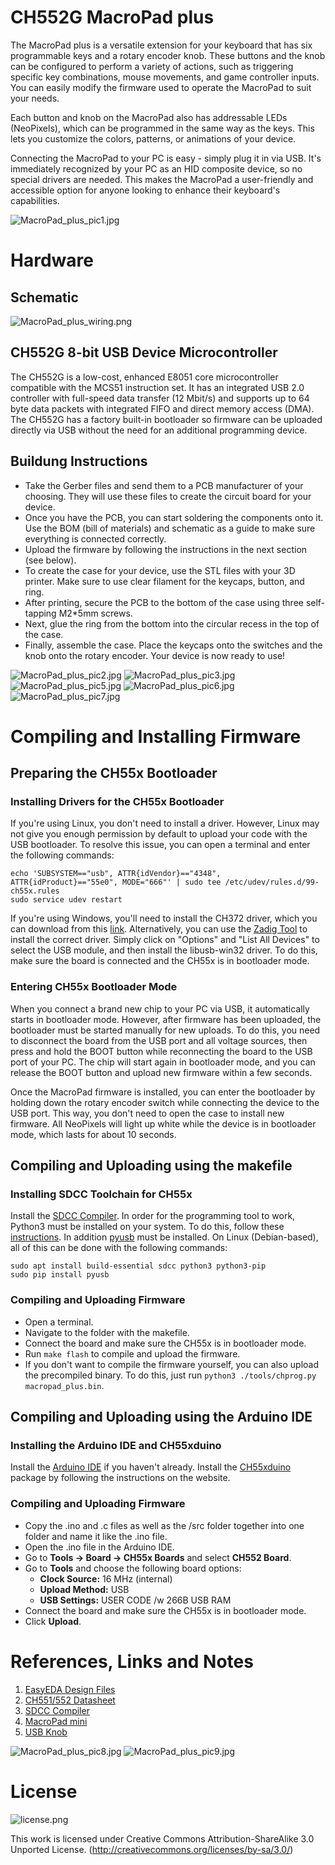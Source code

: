 # CH552G MacroPad plus
The MacroPad plus is a versatile extension for your keyboard that has six programmable keys and a rotary encoder knob. These buttons and the knob can be configured to perform a variety of actions, such as triggering specific key combinations, mouse movements, and game controller inputs. You can easily modify the firmware used to operate the MacroPad to suit your needs.

Each button and knob on the MacroPad also has addressable LEDs (NeoPixels), which can be programmed in the same way as the keys. This lets you customize the colors, patterns, or animations of your device.

Connecting the MacroPad to your PC is easy - simply plug it in via USB. It's immediately recognized by your PC as an HID composite device, so no special drivers are needed. This makes the MacroPad a user-friendly and accessible option for anyone looking to enhance their keyboard's capabilities.

![MacroPad_plus_pic1.jpg](https://raw.githubusercontent.com/wagiminator/CH552-MacroPad-plus/main/documentation/MacroPad_plus_pic1.jpg)

# Hardware
## Schematic
![MacroPad_plus_wiring.png](https://raw.githubusercontent.com/wagiminator/CH552-MacroPad-plus/main/documentation/MacroPad_plus_wiring.png)

## CH552G 8-bit USB Device Microcontroller
The CH552G is a low-cost, enhanced E8051 core microcontroller compatible with the MCS51 instruction set. It has an integrated USB 2.0 controller with full-speed data transfer (12 Mbit/s) and supports up to 64 byte data packets with integrated FIFO and direct memory access (DMA). The CH552G has a factory built-in bootloader so firmware can be uploaded directly via USB without the need for an additional programming device.

## Buildung Instructions
- Take the Gerber files and send them to a PCB manufacturer of your choosing. They will use these files to create the circuit board for your device.
- Once you have the PCB, you can start soldering the components onto it. Use the BOM (bill of materials) and schematic as a guide to make sure everything is connected correctly.
- Upload the firmware by following the instructions in the next section (see below).
- To create the case for your device, use the STL files with your 3D printer. Make sure to use clear filament for the keycaps, button, and ring.
- After printing, secure the PCB to the bottom of the case using three self-tapping M2*5mm screws.
- Next, glue the ring from the bottom into the circular recess in the top of the case.
- Finally, assemble the case. Place the keycaps onto the switches and the knob onto the rotary encoder. Your device is now ready to use!

![MacroPad_plus_pic2.jpg](https://raw.githubusercontent.com/wagiminator/CH552-MacroPad-plus/main/documentation/MacroPad_plus_pic2.jpg)
![MacroPad_plus_pic3.jpg](https://raw.githubusercontent.com/wagiminator/CH552-MacroPad-plus/main/documentation/MacroPad_plus_pic3.jpg)
![MacroPad_plus_pic5.jpg](https://raw.githubusercontent.com/wagiminator/CH552-MacroPad-plus/main/documentation/MacroPad_plus_pic5.jpg)
![MacroPad_plus_pic6.jpg](https://raw.githubusercontent.com/wagiminator/CH552-MacroPad-plus/main/documentation/MacroPad_plus_pic6.jpg)
![MacroPad_plus_pic7.jpg](https://raw.githubusercontent.com/wagiminator/CH552-MacroPad-plus/main/documentation/MacroPad_plus_pic7.jpg)

# Compiling and Installing Firmware
## Preparing the CH55x Bootloader
### Installing Drivers for the CH55x Bootloader
If you're using Linux, you don't need to install a driver. However, Linux may not give you enough permission by default to upload your code with the USB bootloader. To resolve this issue, you can open a terminal and enter the following commands:

```
echo 'SUBSYSTEM=="usb", ATTR{idVendor}=="4348", ATTR{idProduct}=="55e0", MODE="666"' | sudo tee /etc/udev/rules.d/99-ch55x.rules
sudo service udev restart
```

If you're using Windows, you'll need to install the CH372 driver, which you can download from this [link](http://www.wch-ic.com/downloads/CH372DRV_EXE.html). Alternatively, you can use the [Zadig Tool](https://zadig.akeo.ie/) to install the correct driver. Simply click on "Options" and "List All Devices" to select the USB module, and then install the libusb-win32 driver. To do this, make sure the board is connected and the CH55x is in bootloader mode.

### Entering CH55x Bootloader Mode
When you connect a brand new chip to your PC via USB, it automatically starts in bootloader mode. However, after firmware has been uploaded, the bootloader must be started manually for new uploads. To do this, you need to disconnect the board from the USB port and all voltage sources, then press and hold the BOOT button while reconnecting the board to the USB port of your PC. The chip will start again in bootloader mode, and you can release the BOOT button and upload new firmware within a few seconds.

Once the MacroPad firmware is installed, you can enter the bootloader by holding down the rotary encoder switch while connecting the device to the USB port. This way, you don't need to open the case to install new firmware. All NeoPixels will light up white while the device is in bootloader mode, which lasts for about 10 seconds.

## Compiling and Uploading using the makefile
### Installing SDCC Toolchain for CH55x
Install the [SDCC Compiler](https://sdcc.sourceforge.net/). In order for the programming tool to work, Python3 must be installed on your system. To do this, follow these [instructions](https://www.pythontutorial.net/getting-started/install-python/). In addition [pyusb](https://github.com/pyusb/pyusb) must be installed. On Linux (Debian-based), all of this can be done with the following commands:

```
sudo apt install build-essential sdcc python3 python3-pip
sudo pip install pyusb
```

### Compiling and Uploading Firmware
- Open a terminal.
- Navigate to the folder with the makefile. 
- Connect the board and make sure the CH55x is in bootloader mode. 
- Run ```make flash``` to compile and upload the firmware. 
- If you don't want to compile the firmware yourself, you can also upload the precompiled binary. To do this, just run ```python3 ./tools/chprog.py macropad_plus.bin```.

## Compiling and Uploading using the Arduino IDE
### Installing the Arduino IDE and CH55xduino
Install the [Arduino IDE](https://www.arduino.cc/en/software) if you haven't already. Install the [CH55xduino](https://github.com/DeqingSun/ch55xduino) package by following the instructions on the website.

### Compiling and Uploading Firmware
- Copy the .ino and .c files as well as the /src folder together into one folder and name it like the .ino file. 
- Open the .ino file in the Arduino IDE.
- Go to **Tools -> Board -> CH55x Boards** and select **CH552 Board**.
- Go to **Tools** and choose the following board options:
  - **Clock Source:**   16 MHz (internal)
  - **Upload Method:**  USB
  - **USB Settings:**   USER CODE /w 266B USB RAM
- Connect the board and make sure the CH55x is in bootloader mode. 
- Click **Upload**.

# References, Links and Notes
1. [EasyEDA Design Files](https://oshwlab.com/wagiminator)
2. [CH551/552 Datasheet](http://www.wch-ic.com/downloads/CH552DS1_PDF.html)
3. [SDCC Compiler](https://sdcc.sourceforge.net/)
4. [MacroPad mini](https://github.com/wagiminator/CH552-Macropad-mini)
5. [USB Knob](https://github.com/wagiminator/CH552-USB-Knob)

![MacroPad_plus_pic8.jpg](https://raw.githubusercontent.com/wagiminator/CH552-MacroPad-plus/main/documentation/MacroPad_plus_pic8.jpg)
![MacroPad_plus_pic9.jpg](https://raw.githubusercontent.com/wagiminator/CH552-MacroPad-plus/main/documentation/MacroPad_plus_pic9.jpg)

# License
![license.png](https://i.creativecommons.org/l/by-sa/3.0/88x31.png)

This work is licensed under Creative Commons Attribution-ShareAlike 3.0 Unported License. 
(http://creativecommons.org/licenses/by-sa/3.0/)
